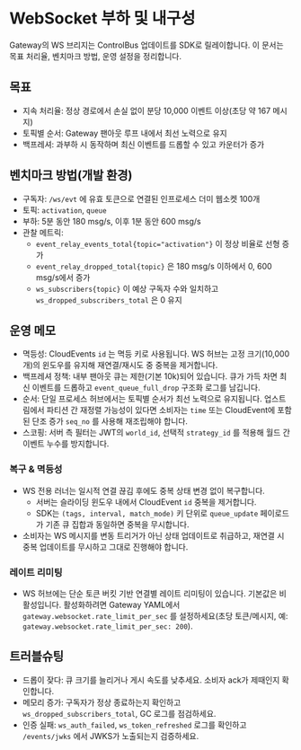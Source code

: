 # WebSocket 부하 및 내구성

Gateway의 WS 브리지는 ControlBus 업데이트를 SDK로 릴레이합니다. 이 문서는 목표 처리율, 벤치마크 방법, 운영 설정을 정리합니다.

## 목표

- 지속 처리율: 정상 경로에서 손실 없이 분당 10,000 이벤트 이상(초당 약 167 메시지)
- 토픽별 순서: Gateway 팬아웃 루프 내에서 최선 노력으로 유지
- 백프레셔: 과부하 시 동작하며 최신 이벤트를 드롭할 수 있고 카운터가 증가

## 벤치마크 방법(개발 환경)

- 구독자: `/ws/evt` 에 유효 토큰으로 연결된 인프로세스 더미 웹소켓 100개
- 토픽: `activation`, `queue`
- 부하: 5분 동안 180 msg/s, 이후 1분 동안 600 msg/s
- 관찰 메트릭:
  - `event_relay_events_total{topic="activation"}` 이 정상 비율로 선형 증가
  - `event_relay_dropped_total{topic}` 은 180 msg/s 이하에서 0, 600 msg/s에서 증가
  - `ws_subscribers{topic}` 이 예상 구독자 수와 일치하고 `ws_dropped_subscribers_total` 은 0 유지

## 운영 메모

- 멱등성: CloudEvents `id` 는 멱등 키로 사용됩니다. WS 허브는 고정 크기(10,000개)의 윈도우를 유지해 재연결/재시도 중 중복을 제거합니다.
- 백프레셔 정책: 내부 팬아웃 큐는 제한(기본 10k)되어 있습니다. 큐가 가득 차면 최신 이벤트를 드롭하고 `event_queue_full_drop` 구조화 로그를 남깁니다.
- 순서: 단일 프로세스 허브에서는 토픽별 순서가 최선 노력으로 유지됩니다. 업스트림에서 파티션 간 재정렬 가능성이 있다면 소비자는 `time` 또는 CloudEvent에 포함된 단조 증가 `seq_no` 를 사용해 재조립해야 합니다.
- 스코핑: 서버 측 필터는 JWT의 `world_id`, 선택적 `strategy_id` 를 적용해 월드 간 이벤트 누수를 방지합니다.

### 복구 & 멱등성

- WS 전용 러너는 일시적 연결 끊김 후에도 중복 상태 변경 없이 복구합니다.
  - 서버는 슬라이딩 윈도우 내에서 CloudEvent `id` 중복을 제거합니다.
  - SDK는 `(tags, interval, match_mode)` 키 단위로 `queue_update` 페이로드가 기존 큐 집합과 동일하면 중복을 무시합니다.
- 소비자는 WS 메시지를 변동 트리거가 아닌 상태 업데이트로 취급하고, 재연결 시 중복 업데이트를 무시하고 그대로 진행해야 합니다.

### 레이트 리미팅

- WS 허브에는 단순 토큰 버킷 기반 연결별 레이트 리미팅이 있습니다. 기본값은 비활성입니다. 활성화하려면 Gateway YAML에서 `gateway.websocket.rate_limit_per_sec` 를 설정하세요(초당 토큰/메시지, 예: `gateway.websocket.rate_limit_per_sec: 200`).

## 트러블슈팅

- 드롭이 잦다: 큐 크기를 늘리거나 게시 속도를 낮추세요. 소비자 ack가 제때인지 확인합니다.
- 메모리 증가: 구독자가 정상 종료하는지 확인하고 `ws_dropped_subscribers_total`, GC 로그를 점검하세요.
- 인증 실패: `ws_auth_failed`, `ws_token_refreshed` 로그를 확인하고 `/events/jwks` 에서 JWKS가 노출되는지 검증하세요.
